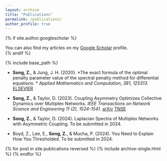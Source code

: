 ```yaml
---
layout: archive
title: "Publications"
permalink: /publications/
author_profile: true
---
```


{% if site.author.googlescholar %}
  <div class="wordwrap">You can also find my articles on my <a href="{{site.author.googlescholar}}">Google Scholar</a> profile.</div>
{% endif %}

{% include base_path %}

* **Song, Z.**, & Jung, J. H. (2020). *The exact formula of the optimal penalty parameter value of the spectral penalty method for differential equations. * *Applied Mathematics and Computation, 381, 125313.* [ELSEVIER](https://www.sciencedirect.com/journal/applied-mathematics-and-computation)
* **Song, Z.**, & Taylor, D. (2023). Coupling Asymmetry Optimizes Collective Dynamics over Multiplex Networks. *IEEE Transactions on Network Science and Engineering 11 (2), 1524-1541.* [arXiv](https://arxiv.org/abs/2106.13127) [TNSE](https://ieeexplore.ieee.org/document/10288262)

* **Song, Z.**, & Taylor, D. (2024). Laplacian Spectra of Multiplex Networks with Asymmetric Coupling. To be submitted in 2024.

* Boyd, Z., Lee, E., **Song, Z.**, & Mucha, P. (2024). You Need to Explain How You Thresholded. To be submitted in 2024.



{% for post in site.publications reversed %}
  {% include archive-single.html %}
{% endfor %}
